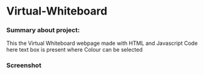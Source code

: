 # Virtual-Whiteboard
### Summary about project:
This the Virtual Whiteboard webpage made with HTML and Javascript Code here text box is present where Colour can be selected

### Screenshot
